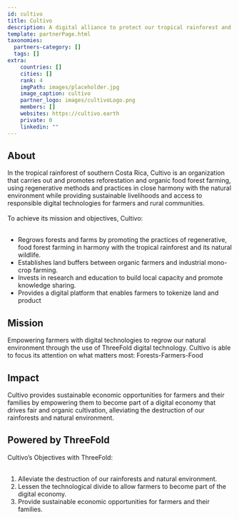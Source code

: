 ```yaml
---
id: cultivo
title: Cultivo
description: A digital alliance to protect our tropical rainforest and empower its inhabitants.
template: partnerPage.html
taxonomies:
  partners-category: []
  tags: []
extra:
    countries: []
    cities: []
    rank: 4
    imgPath: images/placeholder.jpg
    image_caption: cultivo
    partner_logo: images/cultivoLogo.png
    members: []
    websites: https://cultivo.earth
    private: 0
    linkedin: ""
---
```


## About

In the tropical rainforest of southern Costa Rica, Cultivo is an organization that carries out and promotes reforestation and organic food forest farming, using regenerative methods and practices in close harmony with the natural environment while providing sustainable livelihoods and access to responsible digital technologies for farmers and rural communities.
<br/>
<br/>
To achieve its mission and objectives, Cultivo:
<br/>
<br/>
- Regrows forests and farms by promoting the practices of regenerative, food forest farming in harmony with the tropical rainforest and its natural wildlife.
- Establishes land buffers between organic farmers and industrial mono-crop farming.
- Invests in research and education to build local capacity and promote knowledge sharing.
- Provides a digital platform that enables farmers to tokenize land and product

## Mission

Empowering farmers with digital technologies to regrow our natural environment through the use of ThreeFold digital technology. Cultivo is able to focus its attention on what matters most: Forests-Farmers-Food

## Impact

Cultivo provides sustainable economic opportunities for farmers and their families by empowering them to become part of a digital economy that drives fair and organic cultivation, alleviating the destruction of our rainforests and natural environment.

## Powered by ThreeFold

Cultivo’s Objectives with ThreeFold:
<br/>
<br/>
1. Alleviate the destruction of our rainforests and natural environment.
2. Lessen the technological divide to allow farmers to become part of the digital economy.
3. Provide sustainable economic opportunities for farmers and their families.

<!-- ## Support this project

## TFGrid Solution

### Roadmap
 -->
